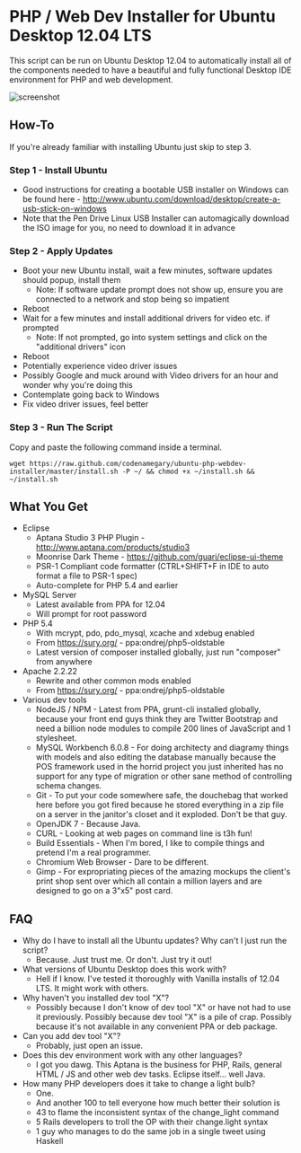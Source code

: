 # PHP / Web Dev Installer for Ubuntu Desktop 12.04 LTS

This script can be run on Ubuntu Desktop 12.04 to automatically install all of the components needed to have a beautiful and fully functional Desktop IDE environment for PHP and web development.

![screenshot](https://raw.github.com/guari/eclipse-ui-theme/master/com.github.eclipseuitheme.themes.plugin/screenshot/screenshot-ubuntu_v0.8.2.png)

## How-To

If you're already familiar with installing Ubuntu just skip to step 3.

### Step 1 - Install Ubuntu

* Good instructions for creating a bootable USB installer on Windows can be found here - http://www.ubuntu.com/download/desktop/create-a-usb-stick-on-windows
* Note that the Pen Drive Linux USB Installer can automagically download the ISO image for you, no need to download it in advance

### Step 2 - Apply Updates

* Boot your new Ubuntu install, wait a few minutes, software updates should popup, install them
  * Note: If software update prompt does not show up, ensure you are connected to a network and stop being so impatient
* Reboot
* Wait for a few minutes and install additional drivers for video etc. if prompted
  * Note: If not prompted, go into system settings and click on the "additional drivers" icon
* Reboot
* Potentially experience video driver issues
* Possibly Google and muck around with Video drivers for an hour and wonder why you're doing this
* Contemplate going back to Windows
* Fix video driver issues, feel better

### Step 3 - Run The Script

Copy and paste the following command inside a terminal.

```
wget https://raw.github.com/codenamegary/ubuntu-php-webdev-installer/master/install.sh -P ~/ && chmod +x ~/install.sh && ~/install.sh
```

## What You Get

* Eclipse
  * Aptana Studio 3 PHP Plugin - http://www.aptana.com/products/studio3
  * Moonrise Dark Theme - https://github.com/guari/eclipse-ui-theme
  * PSR-1 Compliant code formatter (CTRL+SHIFT+F in IDE to auto format a file to PSR-1 spec)
  * Auto-complete for PHP 5.4 and earlier
* MySQL Server
  * Latest available from PPA for 12.04
  * Will prompt for root password
* PHP 5.4
  * With mcrypt, pdo, pdo_mysql, xcache and xdebug enabled
  * From https://sury.org/ - ppa:ondrej/php5-oldstable
  * Latest version of composer installed globally, just run "composer" from anywhere
* Apache 2.2.22
  * Rewrite and other common mods enabled
  * From https://sury.org/ - ppa:ondrej/php5-oldstable
* Various dev tools
  * NodeJS / NPM - Latest from PPA, grunt-cli installed globally, because your front end guys think they are Twitter Bootstrap and need a billion node modules to compile 200 lines of JavaScript and 1 stylesheet.
  * MySQL Workbench 6.0.8 - For doing architecty and diagramy things with models and also editing the database manually because the POS framework used in the horrid project you just inherited has no support for any type of migration or other sane method of controlling schema changes.
  * Git - To put your code somewhere safe, the douchebag that worked here before you got fired because he stored everything in a zip file on a server in the janitor's closet and it exploded. Don't be that guy.
  * OpenJDK 7 - Because Java.
  * CURL - Looking at web pages on command line is t3h fun!
  * Build Essentials - When I'm bored, I like to compile things and pretend I'm a real programmer.
  * Chromium Web Browser - Dare to be different.
  * Gimp - For expropriating pieces of the amazing mockups the client's print shop sent over which all contain a million layers and are designed to go on a 3"x5" post card.

## FAQ

* Why do I have to install all the Ubuntu updates? Why can't I just run the script?
  * Because. Just trust me. Or don't. Just try it out!
* What versions of Ubuntu Desktop does this work with?
  * Hell if I know. I've tested it thoroughly with Vanilla installs of 12.04 LTS. It might work with others.
* Why haven't you installed dev tool "X"?
  * Possibly because I don't know of dev tool "X" or have not had to use it previously. Possibly because dev tool "X" is a pile of crap. Possibly because it's not available in any convenient PPA or deb package.
* Can you add dev tool "X"?
  * Probably, just open an issue.
* Does this dev environment work with any other languages?
  * I got you dawg. This Aptana is the business for PHP, Rails, general HTML / JS and other web dev tasks. Eclipse itself... well Java.
* How many PHP developers does it take to change a light bulb?
  * One.
  * And another 100 to tell everyone how much better their solution is
  * 43 to flame the inconsistent syntax of the change_light command 
  * 5 Rails developers to troll the OP with their change.light syntax
  * 1 guy who manages to do the same job in a single tweet using Haskell
